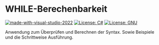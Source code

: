 # WHILE-Berechenbarkeit

[![made-with-visual-studio-2022](https://img.shields.io/badge/-Visual%20Studio-a478db)](https://visualstudio.microsoft.com/de/vs/community/)
[![License: C#](https://img.shields.io/badge/-C%23-green)](https://de.wikipedia.org/wiki/C-Sharp)
[![License: GNU](https://img.shields.io/badge/License-GNU-yellow)](https://www.gnu.org/licenses/gpl-3.0.html)

Anwendung zum Überprüfen und Berechnen der Syntax. Sowie Beispiele und die Schrittweise Ausführung.

